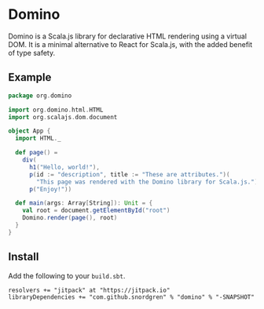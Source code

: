 # Domino

Domino is a Scala.js library for declarative HTML rendering using a virtual DOM.
It is a minimal alternative to React for Scala.js, with the added benefit of
type safety.

## Example

```scala
package org.domino

import org.domino.html.HTML
import org.scalajs.dom.document

object App {
  import HTML._

  def page() =
    div(
      h1("Hello, world!"),
      p(id := "description", title := "These are attributes.")(
        "This page was rendered with the Domino library for Scala.js."),
      p("Enjoy!"))

  def main(args: Array[String]): Unit = {
    val root = document.getElementById("root")
    Domino.render(page(), root)
  }
}
```

## Install
Add the following to your `build.sbt`.

	resolvers += "jitpack" at "https://jitpack.io"
	libraryDependencies += "com.github.snordgren" % "domino" % "-SNAPSHOT"
